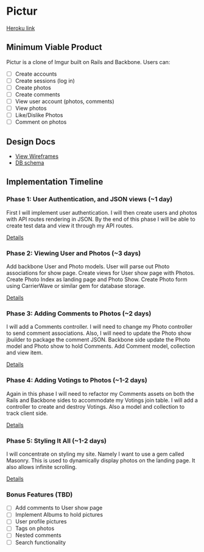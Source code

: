 # Pictur

[Heroku link][heroku]

[heroku]: https://pictur-app.herokuapp.com/

## Minimum Viable Product
Pictur is a clone of Imgur built on Rails and Backbone. Users can:

- [ ] Create accounts
- [ ] Create sessions (log in)
- [ ] Create photos
- [ ] Create comments
- [ ] View user account (photos, comments)
- [ ] View photos
- [ ] Like/Dislike Photos
- [ ] Comment on photos

## Design Docs
* [View Wireframes][views]
* [DB schema][schema]

[views]: ./docs/views.md
[schema]: ./docs/schema.md

## Implementation Timeline

### Phase 1: User Authentication, and JSON views (~1 day)
First I will implement user authentication. I will then create users and photos
with API routes rendering in JSON. By the end of this phase I will be able to create
test data and view it through my API routes.

[Details][phase-one]

### Phase 2: Viewing User and Photos (~3 days)
Add backbone User and Photo models. User will parse out Photo associations for
show page. Create views for User show page with Photos. Create Photo Index as
landing page and Photo Show. Create Photo form using CarrierWave or similar gem
for database storage.

[Details][phase-two]

### Phase 3: Adding Comments to Photos (~2 days)
I will add a Comments controller. I will need to change my Photo controller to
send comment associations. Also, I will need to update the Photo show jbuilder to
package the comment JSON. Backbone side update the Photo model and Photo show
to hold Comments. Add Comment model, collection and view item.

[Details][phase-three]

### Phase 4: Adding Votings to Photos (~1-2 days)
Again in this phase I will need to refactor my Comments assets on both the Rails
and Backbone sides to accommodate my Votings join table. I will add a controller to
create and destroy Votings. Also a model and collection to track client side.

[Details][phase-four]

### Phase 5: Styling It All (~1-2 days)
I will concentrate on styling my site. Namely I want to use a gem called Masonry.
This is used to dynamically display photos on the landing page. It also allows
infinite scrolling.

[Details][phase-five]

### Bonus Features (TBD)
- [ ] Add comments to User show page
- [ ] Implement Albums to hold pictures
- [ ] User profile pictures
- [ ] Tags on photos
- [ ] Nested comments
- [ ] Search functionality

[phase-one]: ./docs/phases/phase1.md
[phase-two]: ./docs/phases/phase2.md
[phase-three]: ./docs/phases/phase3.md
[phase-four]: ./docs/phases/phase4.md
[phase-five]: ./docs/phases/phase5.md
